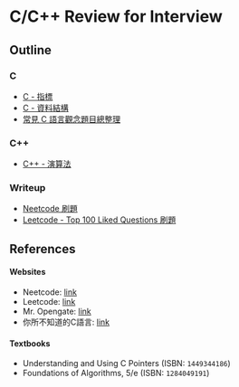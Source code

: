 # C/C++ Review for Interview

## Outline
### C
* [C - 指標](./C_pointer/README.md)
* [C - 資料結構](./C_data_structure/README.md)
* [常見 C 語言觀念題目總整理](./C_note/README.md)

### C++
* [C++ - 演算法](./CPP_algorithms/README.md)

### Writeup
* [Neetcode 刷題](./neetcode_writeup/README.md)
* [Leetcode - Top 100 Liked Questions 刷題](./leetcode_top100_writeup/README.md)

## References
#### Websites
* Neetcode: [link](https://neetcode.io/)
* Leetcode: [link](https://leetcode.com/)
* Mr. Opengate: [link](https://www.mropengate.com/)
* 你所不知道的C語言: [link](https://hackmd.io/@sysprog/c-prog/%2F%40sysprog%2Fc-programming)

#### Textbooks
* Understanding and Using C Pointers (ISBN: `1449344186`)
* Foundations of Algorithms, 5/e (ISBN: `1284049191`)